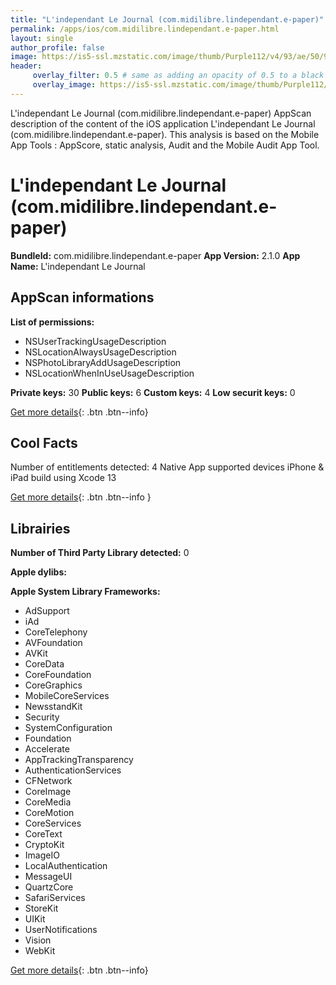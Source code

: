 ```yaml
---
title: "L'independant Le Journal (com.midilibre.lindependant.e-paper)"
permalink: /apps/ios/com.midilibre.lindependant.e-paper.html
layout: single
author_profile: false
image: https://is5-ssl.mzstatic.com/image/thumb/Purple112/v4/93/ae/50/93ae5061-3e34-02b4-0062-adb5394ce7df/AppIcon-1x_U007emarketing-0-7-0-85-220.png/512x512bb.jpg
header: 
     overlay_filter: 0.5 # same as adding an opacity of 0.5 to a black background
     overlay_image: https://is5-ssl.mzstatic.com/image/thumb/Purple112/v4/93/ae/50/93ae5061-3e34-02b4-0062-adb5394ce7df/AppIcon-1x_U007emarketing-0-7-0-85-220.png/512x512bb.jpg
---
```

L'independant Le Journal (com.midilibre.lindependant.e-paper) AppScan description of the content of the iOS application L'independant Le Journal (com.midilibre.lindependant.e-paper). This analysis is based on the Mobile App Tools : AppScore, static analysis, Audit and the Mobile Audit App Tool.

# L'independant Le Journal (com.midilibre.lindependant.e-paper)

**BundleId:** com.midilibre.lindependant.e-paper
**App Version:** 2.1.0
**App Name:** L'independant Le Journal


## AppScan informations 

**List of permissions:** 
- NSUserTrackingUsageDescription
- NSLocationAlwaysUsageDescription
- NSPhotoLibraryAddUsageDescription
- NSLocationWhenInUseUsageDescription
  
  
**Private keys:** 30
**Public keys:** 6
**Custom keys:** 4
**Low securit keys:** 0
  
[Get more details](/pricing.html){: .btn .btn--info}

## Cool Facts

Number of entitlements detected: 4
Native App
supported devices iPhone & iPad
build using Xcode 13
  
[Get more details](/pricing.html){: .btn .btn--info }

## Librairies 
**Number of Third Party Library detected:** 0


**Apple dylibs:**


**Apple System Library Frameworks:**
- AdSupport
- iAd
- CoreTelephony
- AVFoundation
- AVKit
- CoreData
- CoreFoundation
- CoreGraphics
- MobileCoreServices
- NewsstandKit
- Security
- SystemConfiguration
- Foundation
- Accelerate
- AppTrackingTransparency
- AuthenticationServices
- CFNetwork
- CoreImage
- CoreMedia
- CoreMotion
- CoreServices
- CoreText
- CryptoKit
- ImageIO
- LocalAuthentication
- MessageUI
- QuartzCore
- SafariServices
- StoreKit
- UIKit
- UserNotifications
- Vision
- WebKit


  
[Get more details](/pricing.html){: .btn .btn--info}


